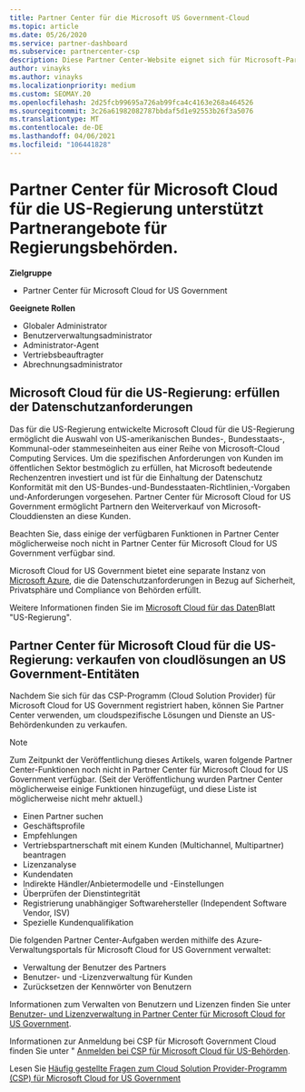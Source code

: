 ```yaml
---
title: Partner Center für die Microsoft US Government-Cloud
ms.topic: article
ms.date: 05/26/2020
ms.service: partner-dashboard
ms.subservice: partnercenter-csp
description: Diese Partner Center-Website eignet sich für Microsoft-Partner, die Microsoft-cloudlösungen für Kunden anbieten, die mit Regierungsbehörden in der USA arbeiten.
author: vinayks
ms.author: vinayks
ms.localizationpriority: medium
ms.custom: SEOMAY.20
ms.openlocfilehash: 2d25fcb99695a726ab99fca4c4163e268a464526
ms.sourcegitcommit: 3c26a61982082787bbdaf5d1e92553b26f3a5076
ms.translationtype: MT
ms.contentlocale: de-DE
ms.lasthandoff: 04/06/2021
ms.locfileid: "106441828"
---
```

# <a name="partner-center-for-microsoft-cloud-for-us-government-supports-partner-offers-to-government-agencies"></a>Partner Center für Microsoft Cloud für die US-Regierung unterstützt Partnerangebote für Regierungsbehörden.

**Zielgruppe**

- Partner Center für Microsoft Cloud for US Government

**Geeignete Rollen**

- Globaler Administrator
- Benutzerverwaltungsadministrator
- Administrator-Agent
- Vertriebsbeauftragter
- Abrechnungsadministrator

## <a name="microsoft-cloud-for-us-government-meeting-data-protection-requirements"></a>Microsoft Cloud für die US-Regierung: erfüllen der Datenschutzanforderungen

Das für die US-Regierung entwickelte Microsoft Cloud für die US-Regierung ermöglicht die Auswahl von US-amerikanischen Bundes-, Bundesstaats-, Kommunal-oder stammeseinheiten aus einer Reihe von Microsoft-Cloud Computing Services. Um die spezifischen Anforderungen von Kunden im öffentlichen Sektor bestmöglich zu erfüllen, hat Microsoft bedeutende Rechenzentren investiert und ist für die Einhaltung der Datenschutz Konformität mit den US-Bundes-und-Bundesstaaten-Richtlinien,-Vorgaben und-Anforderungen vorgesehen. Partner Center für Microsoft Cloud for US Government ermöglicht Partnern den Weiterverkauf von Microsoft-Clouddiensten an diese Kunden.

Beachten Sie, dass einige der verfügbaren Funktionen in Partner Center möglicherweise noch nicht in Partner Center für Microsoft Cloud for US Government verfügbar sind.

Microsoft Cloud for US Government bietet eine separate Instanz von [Microsoft Azure](https://azure.microsoft.com/overview/clouds/government/), die die Datenschutzanforderungen in Bezug auf Sicherheit, Privatsphäre und Compliance von Behörden erfüllt. 

Weitere Informationen finden Sie im [Microsoft Cloud für das Daten](https://download.microsoft.com/download/C/9/C/C9CA3002-DFC4-4ADA-841F-DF42AEC042FB/Microsoft_Azure_Government_Datasheet_EN_US.PDF)Blatt "US-Regierung".

## <a name="partner-center-for-microsoft-cloud-for-us-government-selling-cloud-solutions-to-us-government-entities"></a>Partner Center für Microsoft Cloud für die US-Regierung: verkaufen von cloudlösungen an US Government-Entitäten

Nachdem Sie sich für das CSP-Programm (Cloud Solution Provider) für Microsoft Cloud for US Government registriert haben, können Sie Partner Center verwenden, um cloudspezifische Lösungen und Dienste an US-Behördenkunden zu verkaufen. 

> [!NOTE]  
> Zum Zeitpunkt der Veröffentlichung dieses Artikels, waren folgende Partner Center-Funktionen noch nicht in Partner Center für Microsoft Cloud for US Government verfügbar. (Seit der Veröffentlichung wurden Partner Center möglicherweise einige Funktionen hinzugefügt, und diese Liste ist möglicherweise nicht mehr aktuell.)

- Einen Partner suchen
- Geschäftsprofile
- Empfehlungen
- Vertriebspartnerschaft mit einem Kunden (Multichannel, Multipartner) beantragen
- Lizenzanalyse
- Kundendaten
- Indirekte Händler/Anbietermodelle und -Einstellungen
- Überprüfen der Dienstintegrität
- Registrierung unabhängiger Softwarehersteller (Independent Software Vendor, ISV)
- Spezielle Kundenqualifikation

Die folgenden Partner Center-Aufgaben werden mithilfe des Azure-Verwaltungsportals für Microsoft Cloud for US Government verwaltet: 

- Verwaltung der Benutzer des Partners
- Benutzer- und -Lizenzverwaltung für Kunden
- Zurücksetzen der Kennwörter von Benutzern

Informationen zum Verwalten von Benutzern und Lizenzen finden Sie unter [Benutzer- und Lizenzverwaltung in Partner Center für Microsoft Cloud for US Government](user-management-in-partner-center-for-microsoft-us-govt-cloud.md).

Informationen zur Anmeldung bei CSP für Microsoft Government Cloud finden Sie unter " [Anmelden bei CSP für Microsoft Cloud für US-Behörden](enroll-in-csp-for-microsoft-us-govt-cloud.md).

Lesen Sie [Häufig gestellte Fragen zum Cloud Solution Provider-Programm (CSP) für Microsoft Cloud for US Government](faq-for-us-govt-cloud.md)
